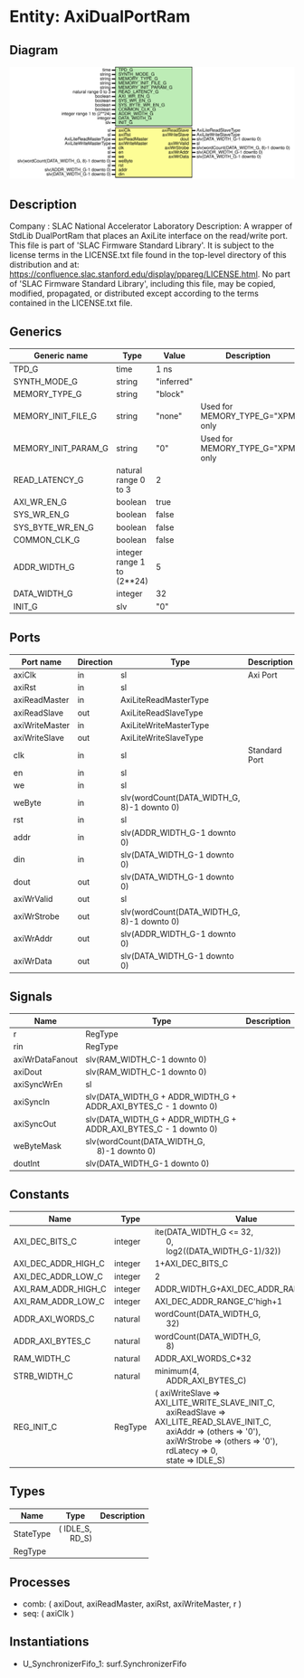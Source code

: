 # Entity: AxiDualPortRam

## Diagram

![Diagram](AxiDualPortRam.svg "Diagram")
## Description

Company    : SLAC National Accelerator Laboratory
Description: A wrapper of StdLib DualPortRam that places an AxiLite
interface on the read/write port.
This file is part of 'SLAC Firmware Standard Library'.
It is subject to the license terms in the LICENSE.txt file found in the
top-level directory of this distribution and at:
   https://confluence.slac.stanford.edu/display/ppareg/LICENSE.html.
No part of 'SLAC Firmware Standard Library', including this file,
may be copied, modified, propagated, or distributed except according to
the terms contained in the LICENSE.txt file.
## Generics

| Generic name        | Type                       | Value      | Description                      |
| ------------------- | -------------------------- | ---------- | -------------------------------- |
| TPD_G               | time                       | 1 ns       |                                  |
| SYNTH_MODE_G        | string                     | "inferred" |                                  |
| MEMORY_TYPE_G       | string                     | "block"    |                                  |
| MEMORY_INIT_FILE_G  | string                     | "none"     | Used for MEMORY_TYPE_G="XPM only |
| MEMORY_INIT_PARAM_G | string                     | "0"        | Used for MEMORY_TYPE_G="XPM only |
| READ_LATENCY_G      | natural range 0 to 3       | 2          |                                  |
| AXI_WR_EN_G         | boolean                    | true       |                                  |
| SYS_WR_EN_G         | boolean                    | false      |                                  |
| SYS_BYTE_WR_EN_G    | boolean                    | false      |                                  |
| COMMON_CLK_G        | boolean                    | false      |                                  |
| ADDR_WIDTH_G        | integer range 1 to (2**24) | 5          |                                  |
| DATA_WIDTH_G        | integer                    | 32         |                                  |
| INIT_G              | slv                        | "0"        |                                  |
## Ports

| Port name      | Direction | Type                                       | Description   |
| -------------- | --------- | ------------------------------------------ | ------------- |
| axiClk         | in        | sl                                         | Axi Port      |
| axiRst         | in        | sl                                         |               |
| axiReadMaster  | in        | AxiLiteReadMasterType                      |               |
| axiReadSlave   | out       | AxiLiteReadSlaveType                       |               |
| axiWriteMaster | in        | AxiLiteWriteMasterType                     |               |
| axiWriteSlave  | out       | AxiLiteWriteSlaveType                      |               |
| clk            | in        | sl                                         | Standard Port |
| en             | in        | sl                                         |               |
| we             | in        | sl                                         |               |
| weByte         | in        | slv(wordCount(DATA_WIDTH_G, 8)-1 downto 0) |               |
| rst            | in        | sl                                         |               |
| addr           | in        | slv(ADDR_WIDTH_G-1 downto 0)               |               |
| din            | in        | slv(DATA_WIDTH_G-1 downto 0)               |               |
| dout           | out       | slv(DATA_WIDTH_G-1 downto 0)               |               |
| axiWrValid     | out       | sl                                         |               |
| axiWrStrobe    | out       | slv(wordCount(DATA_WIDTH_G, 8)-1 downto 0) |               |
| axiWrAddr      | out       | slv(ADDR_WIDTH_G-1 downto 0)               |               |
| axiWrData      | out       | slv(DATA_WIDTH_G-1 downto 0)               |               |
## Signals

| Name            | Type                                                                           | Description |
| --------------- | ------------------------------------------------------------------------------ | ----------- |
| r               | RegType                                                                        |             |
| rin             | RegType                                                                        |             |
| axiWrDataFanout | slv(RAM_WIDTH_C-1 downto 0)                                                    |             |
| axiDout         | slv(RAM_WIDTH_C-1 downto 0)                                                    |             |
| axiSyncWrEn     | sl                                                                             |             |
| axiSyncIn       | slv(DATA_WIDTH_G + ADDR_WIDTH_G + ADDR_AXI_BYTES_C - 1 downto 0)               |             |
| axiSyncOut      | slv(DATA_WIDTH_G + ADDR_WIDTH_G + ADDR_AXI_BYTES_C - 1 downto 0)               |             |
| weByteMask      | slv(wordCount(DATA_WIDTH_G,<br><span style="padding-left:20px"> 8)-1 downto 0) |             |
| doutInt         | slv(DATA_WIDTH_G-1 downto 0)                                                   |             |
## Constants

| Name                | Type    | Value                                                                                                                                                                                                                                                                                                                                                                                                                                  | Description |
| ------------------- | ------- | -------------------------------------------------------------------------------------------------------------------------------------------------------------------------------------------------------------------------------------------------------------------------------------------------------------------------------------------------------------------------------------------------------------------------------------- | ----------- |
| AXI_DEC_BITS_C      | integer |  ite(DATA_WIDTH_G <= 32,<br><span style="padding-left:20px"> 0,<br><span style="padding-left:20px"> log2((DATA_WIDTH_G-1)/32))                                                                                                                                                                                                                                                                                                         |             |
| AXI_DEC_ADDR_HIGH_C | integer |  1+AXI_DEC_BITS_C                                                                                                                                                                                                                                                                                                                                                                                                                      |             |
| AXI_DEC_ADDR_LOW_C  | integer |  2                                                                                                                                                                                                                                                                                                                                                                                                                                     |             |
| AXI_RAM_ADDR_HIGH_C | integer |  ADDR_WIDTH_G+AXI_DEC_ADDR_RANGE_C'high                                                                                                                                                                                                                                                                                                                                                                                                |             |
| AXI_RAM_ADDR_LOW_C  | integer |  AXI_DEC_ADDR_RANGE_C'high+1                                                                                                                                                                                                                                                                                                                                                                                                           |             |
| ADDR_AXI_WORDS_C    | natural |  wordCount(DATA_WIDTH_G,<br><span style="padding-left:20px"> 32)                                                                                                                                                                                                                                                                                                                                                                       |             |
| ADDR_AXI_BYTES_C    | natural |  wordCount(DATA_WIDTH_G,<br><span style="padding-left:20px"> 8)                                                                                                                                                                                                                                                                                                                                                                        |             |
| RAM_WIDTH_C         | natural |  ADDR_AXI_WORDS_C*32                                                                                                                                                                                                                                                                                                                                                                                                                   |             |
| STRB_WIDTH_C        | natural |  minimum(4,<br><span style="padding-left:20px"> ADDR_AXI_BYTES_C)                                                                                                                                                                                                                                                                                                                                                                      |             |
| REG_INIT_C          | RegType |  (       axiWriteSlave => AXI_LITE_WRITE_SLAVE_INIT_C,<br><span style="padding-left:20px">       axiReadSlave  => AXI_LITE_READ_SLAVE_INIT_C,<br><span style="padding-left:20px">       axiAddr       => (others => '0'),<br><span style="padding-left:20px">       axiWrStrobe   => (others => '0'),<br><span style="padding-left:20px">       rdLatecy      => 0,<br><span style="padding-left:20px">       state         => IDLE_S) |             |
## Types

| Name      | Type                                                 | Description |
| --------- | ---------------------------------------------------- | ----------- |
| StateType | ( IDLE_S,<br><span style="padding-left:20px"> RD_S)  |             |
| RegType   |                                                      |             |
## Processes
- comb: ( axiDout, axiReadMaster, axiRst, axiWriteMaster, r )
- seq: ( axiClk )
## Instantiations

- U_SynchronizerFifo_1: surf.SynchronizerFifo

